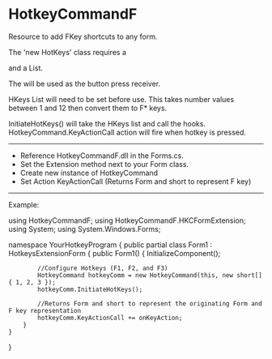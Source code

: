 # HotkeyCommandF
Resource to add FKey shortcuts to any form.

The 'new HotKeys' class requires a <Form> and a List<short>.

The <Form> will be used as the button press receiver.

HKeys List<short> will need to be set before use.
This takes number values between 1 and 12 then convert them to F* keys.

InitiateHotKeys() will take the HKeys list and call the hooks.
HotkeyCommand.KeyActionCall action will fire when hotkey is pressed.

________________________________________________________________

- Reference HotkeyCommandF.dll in the Forms.cs.
- Set the Extension method next to your Form class.
- Create new instance of HotkeyCommand
- Set Action KeyActionCall (Returns Form and short to represent F key)

________________________________________________________________

Example:

using HotkeyCommandF;
using HotkeyCommandF.HKCFormExtension;
using System;
using System.Windows.Forms;

namespace YourHotkeyProgram
{
	public partial class Form1 : HotkeysExtensionForm
	{
		public Form1()
		{
			InitializeComponent();

			//Configure Hotkeys (F1, F2, and F3)
			HotkeyCommand hotkeyComm = new HotkeyCommand(this, new short[] { 1, 2, 3 });
			hotkeyComm.InitiateHotKeys();

			//Returns Form and short to represent the originating Form and F key representation
			hotkeyComm.KeyActionCall += onKeyAction;
		}
	}
}
